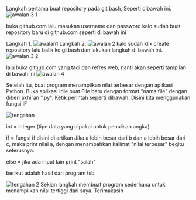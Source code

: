 Langkah pertama buat repository pada git bash, Seperti dibawah ini.
![awalan 3 1](https://user-images.githubusercontent.com/46735952/52618435-6a6bc100-2ed1-11e9-9951-a6c51a1525b1.png)

buka github.com lalu masukan username dan password kalo sudah buat repository baru di github.com seperti di bawah ini

Langkah 1. ![awalan1](https://user-images.githubusercontent.com/46735952/52618538-b3237a00-2ed1-11e9-9ffb-1d3e078e46c0.png)
Langkah 2. 
![awalan 2](https://user-images.githubusercontent.com/46735952/52618643-f978d900-2ed1-11e9-83d0-69571a7c9b77.png) kalo sudah klik create repository
lalu balik ke gitbash dan lakukan langkah di bawah ini.
![awalan 3 2](https://user-images.githubusercontent.com/46735952/52618923-ce42b980-2ed2-11e9-8718-d00aa432aa4d.png)

lalu buka github.com yang tadi dan refres web, nanti akan seperti tampilan di bawah ini
![awalan 4](https://user-images.githubusercontent.com/46735952/52618987-fb8f6780-2ed2-11e9-9d48-10fc67d4b6df.png)

Setelah itu, buat program menampilkan nilai terbesar dengan aplikasi Python. Buka aplikasi Idle buat File baru dengan format "nama file" dengan diberi akhiran ".py". Ketik perintah seperti dibawah. Disini kita menggunakan fungsi IF

![tengahan](https://user-images.githubusercontent.com/46735952/52619830-5f1a9480-2ed5-11e9-93b7-dfbd5ef14dca.png)

int = integer (tipe data yang dipakai untuk penulisan angka).

if = fungsi if disini di artikan Jika a lebih besar dari b dan a lebih besar dari c, maka print nilai a, dengan menambahkan kalimat "nilai terbesar" begitu seterusnya.

else = jika ada input lain print "salah"

berikut adalah hasil dari program tsb

![tengahan 2](https://user-images.githubusercontent.com/46735952/52619870-7ce7f980-2ed5-11e9-8542-bbd8264c4569.png)
Sekian langkah membuat program sederhana untuk menampilkan nilai tertiggi dari saya. Terimakasih
